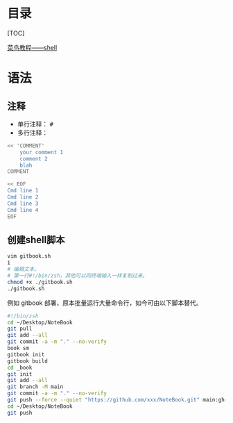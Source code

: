 # 目录

[TOC]

[菜鸟教程——shell](https://www.runoob.com/linux/linux-shell-variable.html)

# 语法
## 注释
* 单行注释： <kbd>#</kbd>
* 多行注释：

```bash script
<< 'COMMENT'
    your comment 1
    comment 2
    blah
COMMENT

<< EOF
Cmd line 1
Cmd line 2
Cmd line 3
Cmd line 4
EOF

```

## 创建shell脚本

```bash
vim gitbook.sh
i
# 编辑文本。
# 第一行#!/bin/zsh，其他可以同终端输入一样复制过来。
chmod +x ./gitbook.sh
./gitbook.sh

```
例如 gitbook 部署，原本批量运行大量命令行，如今可由以下脚本替代。

```bash
#!/bin/zsh
cd ~/Desktop/NoteBook
git pull
git add --all
git commit -a -m "." --no-verify
book sm
gitbook init
gitbook build
cd _book
git init
git add --all
git branch -M main
git commit -a -m "." --no-verify
git push --force --quiet "https://github.com/xxx/NoteBook.git" main:gh-pages
cd ~/Desktop/NoteBook
git push




```
